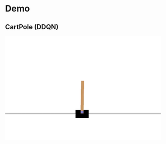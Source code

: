 # Demo

## CartPole (DDQN)

<div align="center">
    <img src="cartpole/cartpole.gif", width=600>
</div>
